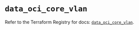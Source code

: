 # `data_oci_core_vlan`

Refer to the Terraform Registry for docs: [`data_oci_core_vlan`](https://registry.terraform.io/providers/oracle/oci/6.18.0/docs/data-sources/core_vlan).
